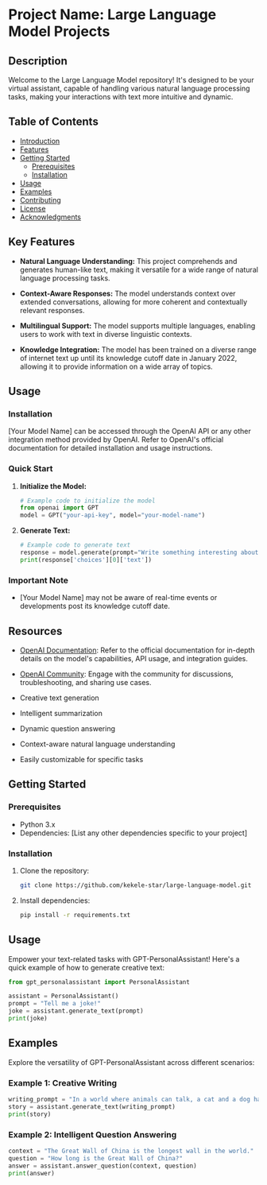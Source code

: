 # Project Name: Large Language Model Projects

## Description

Welcome to the Large Language Model repository! It's designed to be your virtual assistant, capable of handling various natural language processing tasks, making your interactions with text more intuitive and dynamic.

## Table of Contents

- [Introduction](#introduction)
- [Features](#features)
- [Getting Started](#getting-started)
  - [Prerequisites](#prerequisites)
  - [Installation](#installation)
- [Usage](#usage)
- [Examples](#examples)
- [Contributing](#contributing)
- [License](#license)
- [Acknowledgments](#acknowledgments)

## Key Features

- **Natural Language Understanding:** This project comprehends and generates human-like text, making it versatile for a wide range of natural language processing tasks.
  
- **Context-Aware Responses:** The model understands context over extended conversations, allowing for more coherent and contextually relevant responses.

- **Multilingual Support:** The model supports multiple languages, enabling users to work with text in diverse linguistic contexts.

- **Knowledge Integration:** The model has been trained on a diverse range of internet text up until its knowledge cutoff date in January 2022, allowing it to provide information on a wide array of topics.

## Usage

### Installation

[Your Model Name] can be accessed through the OpenAI API or any other integration method provided by OpenAI. Refer to OpenAI's official documentation for detailed installation and usage instructions.

### Quick Start

1. **Initialize the Model:**
   ```python
   # Example code to initialize the model
   from openai import GPT
   model = GPT("your-api-key", model="your-model-name")
   ```

2. **Generate Text:**
   ```python
   # Example code to generate text
   response = model.generate(prompt="Write something interesting about")
   print(response['choices'][0]['text'])
   ```

### Important Note

- [Your Model Name] may not be aware of real-time events or developments post its knowledge cutoff date.

## Resources

- [OpenAI Documentation](https://docs.openai.com/): Refer to the official documentation for in-depth details on the model's capabilities, API usage, and integration guides.

- [OpenAI Community](https://community.openai.com/): Engage with the community for discussions, troubleshooting, and sharing use cases.


- Creative text generation
- Intelligent summarization
- Dynamic question answering
- Context-aware natural language understanding
- Easily customizable for specific tasks

## Getting Started

### Prerequisites

- Python 3.x
- Dependencies: [List any other dependencies specific to your project]

### Installation

1. Clone the repository:

   ```bash
   git clone https://github.com/kekele-star/large-language-model.git
   ```

2. Install dependencies:

   ```bash
   pip install -r requirements.txt
   ```

## Usage

Empower your text-related tasks with GPT-PersonalAssistant! Here's a quick example of how to generate creative text:

```python
from gpt_personalassistant import PersonalAssistant

assistant = PersonalAssistant()
prompt = "Tell me a joke!"
joke = assistant.generate_text(prompt)
print(joke)
```

## Examples

Explore the versatility of GPT-PersonalAssistant across different scenarios:

### Example 1: Creative Writing

```python
writing_prompt = "In a world where animals can talk, a cat and a dog have a heated debate about..."
story = assistant.generate_text(writing_prompt)
print(story)
```

### Example 2: Intelligent Question Answering

```python
context = "The Great Wall of China is the longest wall in the world."
question = "How long is the Great Wall of China?"
answer = assistant.answer_question(context, question)
print(answer)
```


